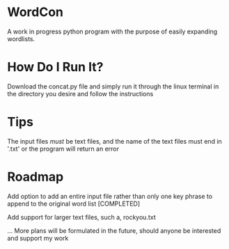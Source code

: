# WordCon
A work in progress python program with the purpose of easily expanding wordlists.


# How Do I Run It?
Download the concat.py file and simply run it through the linux terminal in the directory you desire and follow the instructions

# Tips
The input files *must* be text files, and the name of the text files must end in '.txt' or the program will return an error


# Roadmap
Add option to add an entire input file rather than only one key phrase to append to the original word list [COMPLETED]

Add support for larger text files, such a, rockyou.txt


... More plans will be formulated in the future, should anyone be interested and support my work

